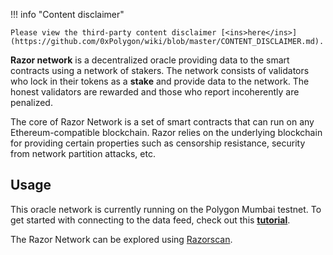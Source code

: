 !!! info "Content disclaimer"

    Please view the third-party content disclaimer [<ins>here</ins>](https://github.com/0xPolygon/wiki/blob/master/CONTENT_DISCLAIMER.md).

**Razor network** is a decentralized oracle providing data to the smart contracts using a network of stakers. The network consists of validators who lock in their tokens as a **stake** and provide data to the network. The honest validators are rewarded and those who report incoherently are penalized.

The core of Razor Network is a set of smart contracts that can run on any Ethereum-compatible blockchain. Razor relies on the underlying blockchain for providing certain properties such as censorship resistance, security from network partition attacks, etc.

## Usage

This oracle network is currently running on the Polygon Mumbai testnet. To get started with connecting to the data feed, check out this **[tutorial](https://docs.razor.network/)**.

The Razor Network can be explored using [Razorscan](https://razorscan.io/).

